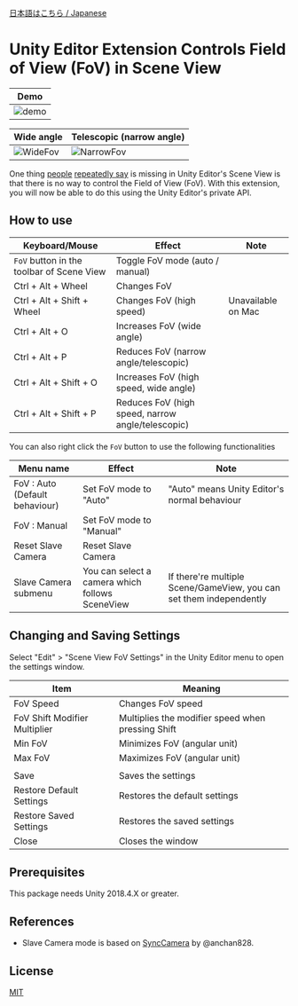 ﻿[日本語はこちら / Japanese](README.ja.md)

# Unity Editor Extension Controls Field of View (FoV) in Scene View

|Demo				|
|--------------------		|
|![demo](images/SceneViewFovControl.gif)	|

|Wide angle			|Telescopic (narrow angle)		|
|--------------------		|-------------------------		|
|![WideFov](images/WideFov.png)	|![NarrowFov](images/NarrowFov.png)	|

One thing [people](https://feedback.unity3d.com/suggestions/editor-camera-fov-adjustable) [repeatedly say](https://feedback.unity3d.com/suggestions/scene-view-camera-field-of-view-adjustment) is missing in Unity Editor's Scene View is that there is no way to control the Field of View (FoV).
With this extension, you will now be able to do this using the Unity Editor's private API.


## How to use
|Keyboard/Mouse					|Effect							|Note			|
|--------------------				|-------------------------				|----			|
|`FoV` button in the toolbar of Scene View	|Toggle FoV mode (auto / manual)			|			|
|Ctrl + Alt + Wheel				|Changes FoV						|			|
|Ctrl + Alt + Shift + Wheel			|Changes FoV (high speed)				|Unavailable on Mac	|
|Ctrl + Alt + O					|Increases FoV (wide angle)				|			|
|Ctrl + Alt + P					|Reduces FoV (narrow angle/telescopic)			|			|
|Ctrl + Alt + Shift + O				|Increases FoV (high speed, wide angle)			|			|
|Ctrl + Alt + Shift + P				|Reduces FoV (high speed, narrow angle/telescopic)	|			|

You can also right click the `FoV` button to use the following functionalities

|Menu name					|Effect						|Note							|
|--------------------				|-------------------------			|----							|
|FoV : Auto (Default behaviour)			|Set FoV mode to "Auto"				|"Auto" means Unity Editor's normal behaviour		|
|FoV : Manual					|Set FoV mode to "Manual"			|							|
|Reset Slave Camera				|Reset Slave Camera				|							|
|Slave Camera submenu				|You can select a camera which follows SceneView|If there're multiple Scene/GameView, you can set them independently	|


## Changing and Saving Settings

Select "Edit" > "Scene View FoV Settings" in the Unity Editor menu to open the settings window.

|Item				|Meaning						|
|--------------------		|-------------------------				|
|FoV Speed			|Changes FoV speed					|
|FoV Shift Modifier Multiplier	|Multiplies the modifier speed when pressing Shift	|
|Min FoV			|Minimizes FoV (angular unit)				|
|Max FoV			|Maximizes FoV (angular unit)				|
|				|							|
|Save				|Saves the settings					|
|Restore Default Settings	|Restores the default settings				|
|Restore Saved Settings		|Restores the saved settings				|
|Close				|Closes the window					|


## Prerequisites

This package needs Unity 2018.4.X or greater.


## References

- Slave Camera mode is based on [SyncCamera](https://github.com/anchan828/unitejapan2014/tree/master/SyncCamera/Assets) by @anchan828.


## License

[MIT](LICENSE.txt)
